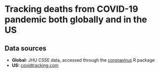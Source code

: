 # Tracking deaths from COVID-19 pandemic both globally and in the US

## Data sources

+ **Global:** JHU CSSE data, accessed through the [coronavirus](https://github.com/ramikrispin/coronavirus) R package
+ **US:** [covidtracking.com](https://covidtracking.com)

